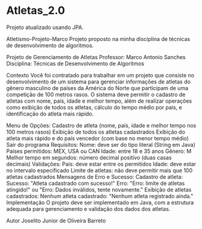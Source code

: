 # Atletas_2.0
Projeto atualizado usando JPA.

Atletismo-Projeto-Marco
Projeto proposto na minha disciplina de técnicas de desenvolvimento de algoritmos.

Projeto de Gerenciamento de Atletas
Professor: Marco Antonio Sanches
Disciplina: Técnicas de Desenvolvimento de Algoritmos

Contexto
Você foi contratado para trabalhar em um projeto que consiste no desenvolvimento de um sistema para gerenciar informações de atletas do gênero masculino de países da América do Norte que participam de uma competição de 100 metros rasos. O sistema deve permitir o cadastro de atletas com nome, país, idade e melhor tempo, além de realizar operações como exibição de todos os atletas, cálculo do tempo médio por país, e identificação do atleta mais rápido.

Menu de Opções:
Cadastro de atleta (nome, país, idade e melhor tempo nos 100 metros rasos)
Exibição de todos os atletas cadastrados
Exibição do atleta mais rápido e do país vencedor (com base no menor tempo médio)
Sair do programa
Requisitos:
Nome: deve ser do tipo literal (String em Java)
Países permitidos: MEX, USA ou CAN
Idade: entre 18 e 35 anos
Gênero: M
Melhor tempo em segundos: número decimal positivo (duas casas decimais)
Validações:
País: deve estar entre os permitidos
Idade: deve estar no intervalo especificado
Limite de atletas: não deve permitir mais que 100 atletas cadastrados
Mensagens de Erro e Sucesso:
Cadastro de atleta:
Sucesso: "Atleta cadastrado com sucesso!"
Erro: "Erro: limite de atletas atingido!" ou "Erro: Dados inválidos, tente novamente."
Exibição de atletas cadastrados:
Nenhum atleta cadastrado: "Nenhum atleta registrado ainda."
Implementação
O projeto deve ser implementado em Java, com a estrutura adequada para gerenciamento e validação dos dados dos atletas.

Autor
Joselito Junior de Oliveira Barreto

